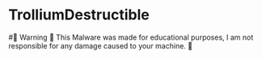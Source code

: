 # TrolliumDestructible

#🛑 Warning
📛 This Malware was made for educational purposes, I am not responsible for any damage caused to your machine. 📛
